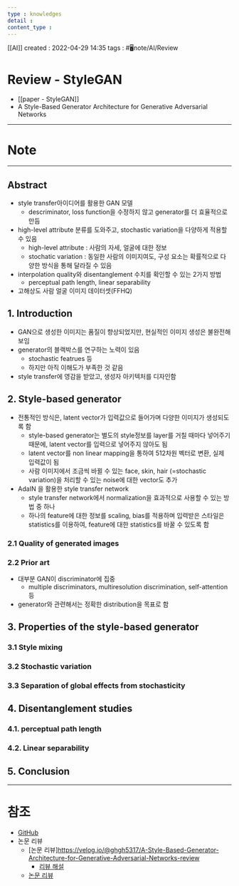 ```yaml
---
type : knowledges
detail : 
content_type :
---
```


[[AI]]
created : 2022-04-29 14:35
tags : #🖥️note/AI/Review 

# Review - StyleGAN
- [[paper - StyleGAN]]
- A Style-Based Generator Architecture for Generative Adversarial Networks

---
# Note

---
## Abstract
- style transfer아이디어를 활용한 GAN 모델
	- descriminator, loss function을 수정하지 않고 generator를 더 효율적으로 만듬
- high-level attribute 분류를 도와주고, stochastic variation을 다양하게 적용할 수 있음
	- high-level attribute : 사람의 자세, 얼굴에 대한 정보
	- stochatic variation : 동일한 사람의 이미지여도, 구성 요소는 확률적으로 다양한 방식을 통해 달라질 수 있음
- interpolation quality와 disentanglement 수치를 확인할 수 있는 2가지 방법
	- perceptual path length, linear separability
- 고해상도 사람 얼굴 이미지 데이터셋(FFHQ)

## 1. Introduction
- GAN으로 생성한 이미지는 품질이 향상되었지만, 현실적인 이미지 생성은 불완전해 보임
- generator의 블랙박스를 연구하는 노력이 있음
	- stochastic featrues 등
	- 하지만 아직 이해도가 부족한 것 같음
- style transfer에 영감을 받았고, 생성자 아키텍처를 디자인함

## 2. Style-based generator
- 전통적인 방식은, latent vector가 입력값으로 들어가며 다양한 이미지가 생성되도록 함
	- style-based generator는 별도의 style정보를 layer를 거칠 때마다 넣어주기 때문에, latent vector를 입력으로 넣어주지 않아도 됨
	- latent vector를 non linear mapping을 통하여 512차원 벡터로 변환, 실제 입력값이 됨
	- 사람 이미지에서 조금씩 바뀔 수 있는 face, skin, hair (=stochastic variation)을 처리할 수 있는 noise에 대한 vector도 추가
- AdaIN 을 활용한 style  transfer network
	- style transfer network에서 normalization을 효과적으로 사용할 수 있는 방법 중 하나
	- 하나의 feature에 대한 정보를 scaling, bias를 적용하며 입력받은 스타일은 statistics를 이용하여, feature에 대한 statistics를 바꿀 수 있도록 함

### 2.1 Quality of generated images

### 2.2 Prior art
- 대부분 GAN이 discriminator에 집중
	- multiple discriminators, multiresolution discrimination, self-attention 등
- generator와 관련해서는 정확한 distribution을 목표로 함

## 3. Properties of the style-based generator

### 3.1 Style mixing

### 3.2 Stochastic variation

### 3.3 Separation of global effects from stochasticity

## 4. Disentanglement studies

### 4.1. perceptual path length

### 4.2. Linear separability

## 5. Conclusion


---
# 참조
- [GitHub](https://github.com/NVlabs/stylegan)
- 논문 리뷰
	- [논문 리뷰]https://velog.io/@ghgh5317/A-Style-Based-Generator-Architecture-for-Generative-Adversarial-Networks-review
		- [리뷰 해설](https://velog.io/@ghgh5317/StyleGAN-v1-%EA%B0%84%EB%8B%A8%ED%95%98%EA%B2%8C-%EC%A0%95%EB%A6%AC)
	- [논문 리뷰](https://blog.promedius.ai/stylegan_1/)
